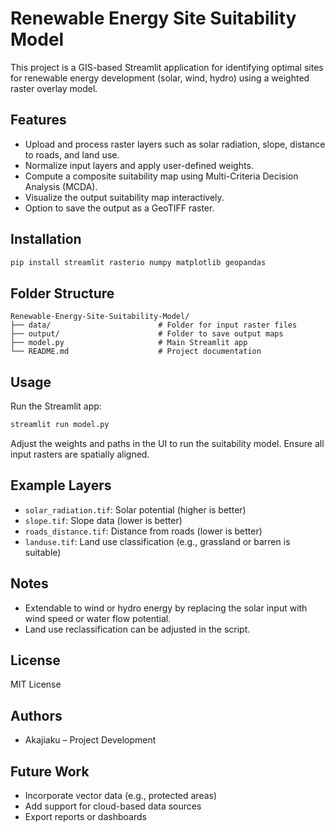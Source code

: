 # Renewable Energy Site Suitability Model

This project is a GIS-based Streamlit application for identifying optimal sites for renewable energy development (solar, wind, hydro) using a weighted raster overlay model.

## Features
- Upload and process raster layers such as solar radiation, slope, distance to roads, and land use.
- Normalize input layers and apply user-defined weights.
- Compute a composite suitability map using Multi-Criteria Decision Analysis (MCDA).
- Visualize the output suitability map interactively.
- Option to save the output as a GeoTIFF raster.

## Installation
```bash
pip install streamlit rasterio numpy matplotlib geopandas
```

## Folder Structure
```
Renewable-Energy-Site-Suitability-Model/
├── data/                        # Folder for input raster files
├── output/                      # Folder to save output maps
├── model.py                     # Main Streamlit app
└── README.md                    # Project documentation
```

## Usage
Run the Streamlit app:
```bash
streamlit run model.py
```

Adjust the weights and paths in the UI to run the suitability model. Ensure all input rasters are spatially aligned.

## Example Layers
- `solar_radiation.tif`: Solar potential (higher is better)
- `slope.tif`: Slope data (lower is better)
- `roads_distance.tif`: Distance from roads (lower is better)
- `landuse.tif`: Land use classification (e.g., grassland or barren is suitable)

## Notes
- Extendable to wind or hydro energy by replacing the solar input with wind speed or water flow potential.
- Land use reclassification can be adjusted in the script.

## License
MIT License

## Authors
- Akajiaku – Project Development

## Future Work
- Incorporate vector data (e.g., protected areas)
- Add support for cloud-based data sources
- Export reports or dashboards
